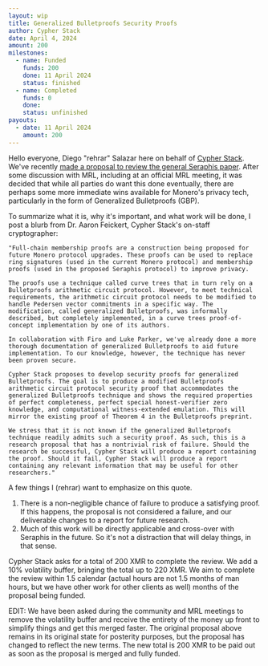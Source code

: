 ```yaml
---
layout: wip
title: Generalized Bulletproofs Security Proofs
author: Cypher Stack
date: April 4, 2024
amount: 200
milestones:
  - name: Funded
    funds: 200
    done: 11 April 2024
    status: finished
  - name: Completed
    funds: 0
    done:
    status: unfinished
payouts:
  - date: 11 April 2024
    amount: 200
---
```


Hello everyone, Diego "rehrar" Salazar here on behalf of [Cypher Stack](https://cypherstack.com/). We've recently [made a proposal to review the general Seraphis paper](https://repo.getmonero.org/monero-project/ccs-proposals/-/merge_requests/441). After some discussion with MRL, including at an official MRL meeting, it was decided that while all parties do want this done eventually, there are perhaps some more immediate wins available for Monero's privacy tech, particularly in the form of Generalized Bulletproofs (GBP).

To summarize what it is, why it's important, and what work will be done, I post a blurb from Dr. Aaron Feickert, Cypher Stack's on-staff cryptographer:

```
"Full-chain membership proofs are a construction being proposed for future Monero protocol upgrades. These proofs can be used to replace ring signatures (used in the current Monero protocol) and membership proofs (used in the proposed Seraphis protocol) to improve privacy.

The proofs use a technique called curve trees that in turn rely on a Bulletproofs arithmetic circuit protocol. However, to meet technical requirements, the arithmetic circuit protocol needs to be modified to handle Pedersen vector commitments in a specific way. The modification, called generalized Bulletproofs, was informally described, but completely implemented, in a curve trees proof-of-concept implementation by one of its authors.

In collaboration with Firo and Luke Parker, we've already done a more thorough documentation of generalized Bulletproofs to aid future implementation. To our knowledge, however, the technique has never been proven secure.

Cypher Stack proposes to develop security proofs for generalized Bulletproofs. The goal is to produce a modified Bulletproofs arithmetic circuit protocol security proof that accommodates the generalized Bulletproofs technique and shows the required properties of perfect completeness, perfect special honest-verifier zero knowledge, and computational witness-extended emulation. This will mirror the existing proof of Theorem 4 in the Bulletproofs preprint.

We stress that it is not known if the generalized Bulletproofs technique readily admits such a security proof. As such, this is a research proposal that has a nontrivial risk of failure. Should the research be successful, Cypher Stack will produce a report containing the proof. Should it fail, Cypher Stack will produce a report containing any relevant information that may be useful for other researchers."
```

A few things I (rehrar) want to emphasize on this quote.

1. There is a non-negligible chance of failure to produce a satisfying proof. If this happens, the proposal is not considered a failure, and our deliverable changes to a report for future research.
2. Much of this work will be directly applicable and cross-over with Seraphis in the future. So it's not a distraction that will delay things, in that sense.

Cypher Stack asks for a total of 200 XMR to complete the review. We add a 10% volatility buffer, bringing the total up to 220 XMR. We aim to complete the review within 1.5 calendar (actual hours are not 1.5 months of man hours, but we have other work for other clients as well) months of the proposal being funded.

EDIT: We have been asked during the community and MRL meetings to remove the volatility buffer and receive the entirety of the money up front to simplify things and get this merged faster. The original proposal above remains in its original state for posterity purposes, but the proposal has changed to reflect the new terms. The new total is 200 XMR to be paid out as soon as the proposal is merged and fully funded.
